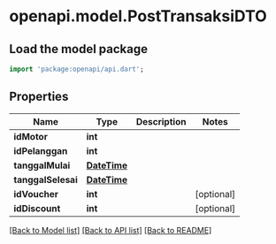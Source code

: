 # openapi.model.PostTransaksiDTO

## Load the model package
```dart
import 'package:openapi/api.dart';
```

## Properties
Name | Type | Description | Notes
------------ | ------------- | ------------- | -------------
**idMotor** | **int** |  | 
**idPelanggan** | **int** |  | 
**tanggalMulai** | [**DateTime**](DateTime.md) |  | 
**tanggalSelesai** | [**DateTime**](DateTime.md) |  | 
**idVoucher** | **int** |  | [optional] 
**idDiscount** | **int** |  | [optional] 

[[Back to Model list]](../README.md#documentation-for-models) [[Back to API list]](../README.md#documentation-for-api-endpoints) [[Back to README]](../README.md)


